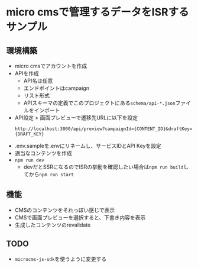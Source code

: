 # micro cmsで管理するデータをISRするサンプル

## 環境構築
- micro cmsでアカウントを作成
- APIを作成
    - API名は任意
    - エンドポイントはcampaign
    - リスト形式
    - APIスキーマの定義でこのプロジェクトにある`schema/api-*.json`ファイルをインポート
- API設定 > 画面プレビューで遷移先URLに以下を設定
    ```
    http://localhost:3000/api/preview?campaignId={CONTENT_ID}&draftKey={DRAFT_KEY}
    ```
- .env.sampleを.envにリネームし、サービスIDとAPI Keyを設定
- 適当なコンテンツを作成
- `npm run dev`
    - devだとSSRになるのでISRの挙動を確認したい場合は`npm run build`してから`npm run start`

## 機能

- CMSのコンテンツをそれっぽい感じで表示
- CMSで画面プレビューを選択すると、下書き内容を表示
- 生成したコンテンツのrevalidate

## TODO

- `microcms-js-sdk`を使うように変更する
